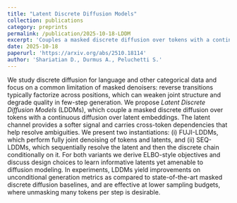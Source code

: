 ```yaml
---
title: "Latent Discrete Diffusion Models"
collection: publications
category: preprints
permalink: /publication/2025-10-18-LDDM
excerpt: 'Couples a masked discrete diffusion over tokens with a continuous latent process to preserve cross-token dependencies and improve few-step generation.'
date: 2025-10-18
paperurl: 'https://arxiv.org/abs/2510.18114'
author: 'Shariatian D., Durmus A., Peluchetti S.'
---
```


We study discrete diffusion for language and other categorical data and focus on a common limitation of masked denoisers: reverse transitions typically factorize across positions, which can weaken joint structure and degrade quality in few-step generation. We propose *Latent Discrete Diffusion Models* (LDDMs), which couple a masked discrete diffusion over tokens with a continuous diffusion over latent embeddings. The latent channel provides a softer signal and carries cross-token dependencies that help resolve ambiguities. We present two instantiations: (i) FUJI-LDDMs, which perform fully joint denoising of tokens and latents, and (ii) SEQ-LDDMs, which sequentially resolve the latent and then the discrete chain conditionally on it. For both variants we derive ELBO-style objectives and discuss design choices to learn informative latents yet amenable to diffusion modeling. In experiments, LDDMs yield improvements on unconditional generation metrics as compared to state-of-the-art masked discrete diffusion baselines, and are effective at lower sampling budgets, where unmasking many tokens per step is desirable.
